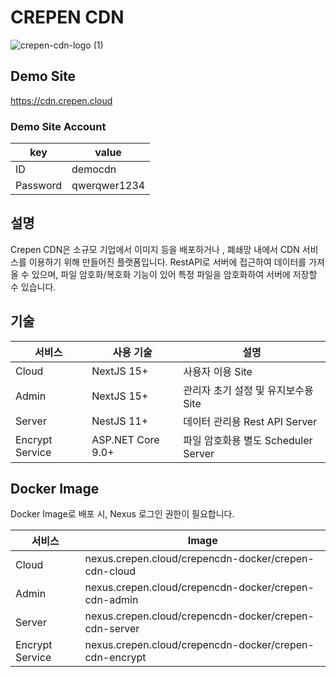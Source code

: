 # CREPEN CDN
![crepen-cdn-logo (1)](https://github.com/user-attachments/assets/5d0fa3d7-19a9-473f-894b-9d0104b86b79)

## Demo Site
https://cdn.crepen.cloud

### Demo Site Account
| key | value |
|-|-|
| ID | democdn |
|Password | qwerqwer1234 |

## 설명
Crepen CDN은 소규모 기업에서 이미지 등을 배포하거나 , 폐쇄망 내에서 CDN 서비스를 이용하기 위해 만들어진 플랫폼입니다.
RestAPI로 서버에 접근하여 데이터를 가져올 수 있으며, 파일 암호화/복호화 기능이 있어 특정 파일을 암호화하여 서버에 저장할 수 있습니다.

## 기술
| 서비스 | 사용 기술 | 설명 |
|---------|------|-----|
| Cloud | NextJS 15+ | 사용자 이용 Site |
| Admin | NextJS 15+ | 관리자 초기 설정 및 유지보수용 Site |
| Server | NestJS 11+ | 데이터 관리용 Rest API Server |
| Encrypt Service | ASP.NET Core 9.0+ | 파일 암호화용 별도 Scheduler Server |

## Docker Image

Docker Image로 배포 시, Nexus 로그인 권한이 필요합니다.

| 서비스 | Image |
|-------|------|
| Cloud | nexus.crepen.cloud/crepencdn-docker/crepen-cdn-cloud |
| Admin | nexus.crepen.cloud/crepencdn-docker/crepen-cdn-admin |
| Server | nexus.crepen.cloud/crepencdn-docker/crepen-cdn-server |
| Encrypt Service | nexus.crepen.cloud/crepencdn-docker/crepen-cdn-encrypt |
 
